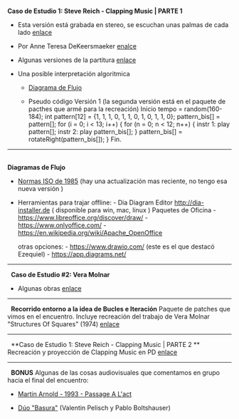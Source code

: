 
**Caso de Estudio 1: Steve Reich - Clapping Music | PARTE 1**
  - Esta versión está grabada en stereo, se escuchan unas palmas de cada lado [enlace](https://www.youtube.com/watch?v=liYkRarIDfo&t=4s)
  - Por Anne Teresa DeKeersmaeker [enalce](https://www.youtube.com/watch?v=HBWWF3ArW-w&t=16s)

  - Algunas versiones de la partitura [enlace](https://drive.google.com/drive/folders/1FXfUqmJIjWh3hawgyhNTokPfaLWVshQu?usp=drive_link)

  - Una posible interpretación algoritmica
      - [Diagrama de Flujo](https://drive.google.com/file/d/1nRqcYf8t4OW-zZpMZm4WYDDWTX2Wu-nh/view?usp=drive_link)
      
      - Pseudo código Versión 1 (la segunda versión está en el paquete de pacthes que armé para la recreación)
        Inicio
          tempo = random(160-184);
          int pattern[12] = {1, 1, 1, 0, 1, 1, 0, 1, 0, 1, 1, 0};
          pattern_bis[] = pattern[];
          for (i = 0; i < 13; i++) {
              for (n = 0; n < 12; n++) {
                  instr 1: play pattern[];
                  instr 2: play pattern_bis[];
              }
              pattern_bis[] = rotateRight(pattern_bis[]);
          }
        Fin.

__________
&nbsp;     
**Diagramas de Flujo**
- [Normas ISO de 1985](https://drive.google.com/file/d/18AzxffIpeQFD-Z4HXEON9zG0a7qLW6Id/view?usp=sharing)
(hay una actualización mas reciente, no tengo esa nueva versión )

- Herramientas para trajar offline: 
	  - Dia Diagram Editor http://dia-installer.de ( disponible para win, mac, linux ) 
	  Paquetes de Oficina
	  - https://www.libreoffice.org/discover/draw/ 
	  - https://www.onlyoffice.com/ 
	  - https://en.wikipedia.org/wiki/Apache_OpenOffice

  otras opciones: 
	  - https://www.drawio.com/  (este es el que destacó Ezequiel)
	  - https://app.diagrams.net/

__________
&nbsp;
**Caso de Estudio #2: Vera Molnar**
  - Algunas obras [enlace](https://drive.google.com/drive/folders/1B9neBGlZ-dOk9J2MskYJcA8b5VvUwpCL?usp=sharing)

__________
&nbsp;
**Recorrido entorno a la idea de Bucles e Iteración**
Paquete de patches que vimos en el encuentro. Incluye recreación del trabajo de Vera Molnar "Structures Of Squares" (1974)
[enlace](https://drive.google.com/drive/folders/1kpeedV5Vlzr4V3wLeHolbSP_AidbMz0u?usp=sharing)

__________
&nbsp;
**Caso de Estudio 1: Steve Reich - Clapping Music | PARTE 2 **
Recreación y proyección de Clapping Music en PD [enlace](https://drive.google.com/drive/folders/1CV3jz4gH7Pai8Q_9EPaFatEiAW86DGzJ?usp=sharing)

__________
&nbsp;
**BONUS**
Algunas de las cosas audiovisuales que comentamos en grupo hacia el final del encuentro:

  - [Martin Arnold - 1993 - Passage A L'act](https://www.youtube.com/watch?v=P5PVwiQ9djA)

  - [Dúo "Basura"](https://www.youtube.com/@bbaassuurraa) (Valentin Pelisch y Pablo Boltshauser)
     


